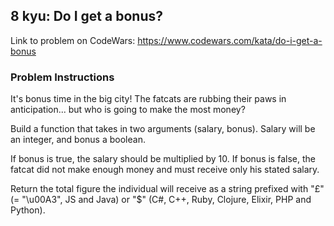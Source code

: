 ## 8 kyu: Do I get a bonus?

Link to problem on CodeWars: https://www.codewars.com/kata/do-i-get-a-bonus

### Problem Instructions

It's bonus time in the big city! The fatcats are rubbing their paws in anticipation... but who is going to make the most money?

Build a function that takes in two arguments (salary, bonus). Salary will be an integer, and bonus a boolean.

If bonus is true, the salary should be multiplied by 10. If bonus is false, the fatcat did not make enough money and must receive only his stated salary.

Return the total figure the individual will receive as a string prefixed with "£" (= "\u00A3", JS and Java) or "$" (C#, C++, Ruby, Clojure, Elixir, PHP and Python).
